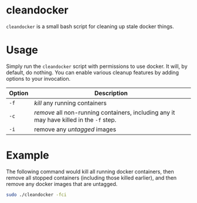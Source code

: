 # cleandocker

`cleandocker` is a small bash script for cleaning up stale docker things.

# Usage

Simply run the `cleandocker` script with permissions to use docker. It will, by default, do nothing. You can enable various cleanup features by adding options to your invocation.

| Option | Description |
| ------ | ----------- |
| `-f` | *kill* any running containers |
| `-c` | *remove* all non-running containers, including any it may have killed in the `-f` step. |
| `-i` | remove any *untagged* images |

# Example

The following command would kill all running docker containers, then remove all stopped containers (including those killed earlier), and then remove any docker images that are untagged.

```bash
sudo ./cleandocker -fci
```
